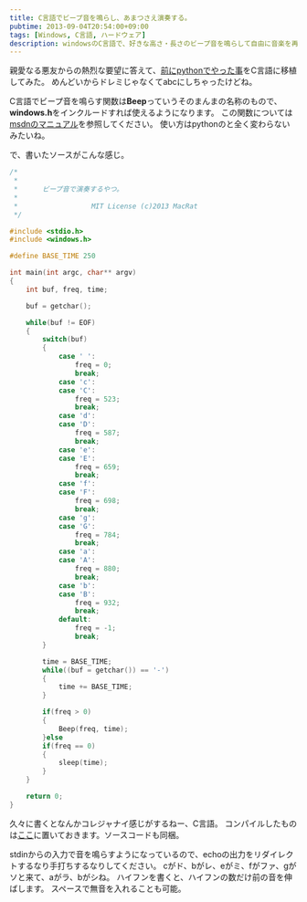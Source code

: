 ```yaml
---
title: C言語でビープ音を鳴らし、あまつさえ演奏する。
pubtime: 2013-09-04T20:54:00+09:00
tags: [Windows, C言語, ハードウェア]
description: windowsのC言語で、好きな高さ・長さのビープ音を鳴らして自由に音楽を再生するプログラムを書いてみました。
---
```


親愛なる悪友からの熱烈な要望に答えて、[前にpythonでやった事](/blog/2013/08/python-beep)をC言語に移植してみた。
めんどいからドレミじゃなくてabcにしちゃったけどね。

C言語でビープ音を鳴らす関数は**Beep**っていうそのまんまの名称のもので、**windows.h**をインクルードすれば使えるようになります。
この関数については[msdnのマニュアル](http://msdn.microsoft.com/ja-jp/library/cc428923.aspx)を参照してください。
使い方はpythonのと全く変わらないみたいね。

で、書いたソースがこんな感じ。
``` c
/*
 *
 *		ビープ音で演奏するやつ。
 *
 *					MIT License (c)2013 MacRat
 */

#include <stdio.h>
#include <windows.h>

#define BASE_TIME 250

int main(int argc, char** argv)
{
    int buf, freq, time;

    buf = getchar();

    while(buf != EOF)
    {
        switch(buf)
        {
            case ' ':
                freq = 0;
                break;
            case 'c':
            case 'C':
                freq = 523;
                break;
            case 'd':
            case 'D':
                freq = 587;
                break;
            case 'e':
            case 'E':
                freq = 659;
                break;
            case 'f':
            case 'F':
                freq = 698;
                break;
            case 'g':
            case 'G':
                freq = 784;
                break;
            case 'a':
            case 'A':
                freq = 880;
                break;
            case 'b':
            case 'B':
                freq = 932;
                break;
            default:
                freq = -1;
                break;
        }

        time = BASE_TIME;
        while((buf = getchar()) == '-')
        {
            time += BASE_TIME;
        }

        if(freq > 0)
        {
            Beep(freq, time);
        }else
        if(freq == 0)
        {
            sleep(time);
        }
    }

    return 0;
}
```
久々に書くとなんかコレジャナイ感じがするねー、C言語。
コンパイルしたものは[ここ](/blog/2013/09/BeepC.zip)に置いておきます。ソースコードも同梱。

stdinからの入力で音を鳴らすようになっているので、echoの出力をリダイレクトするなり手打ちするなりしてください。
cがド、bがレ、eがミ、fがファ、gがソと来て、aがラ、bがシね。
ハイフンを書くと、ハイフンの数だけ前の音を伸ばします。
スペースで無音を入れることも可能。
